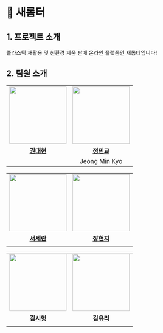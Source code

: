 # 🌱 새롬터

## 1. 프로젝트 소개
플라스틱 재활용 및 친환경 제품 판매 온라인 플랫폼인 새롬터입니다!

## 2. 팀원 소개

<table>
  <tr>
    <td align="center"><a href="https://github.com/DevHyun2"><img src="https://avatars.githubusercontent.com/DevHyun2" width="150px;" alt="">
    <td align="center"><a href="https://github.com/MinkyoDev"><img src="https://avatars.githubusercontent.com/MinkyoDev" width="150px;" alt="">
    </td>
  </tr>
  <tr>
    <td align="center"><a href="https://github.com/cykim1228"><b>권대현</b></td>
    <td align="center"><a href="https://github.com/MinkyoDev"><b>정민교</b></td>
  </tr>
 <tr>
    <td align="center"></td>
    <td align="center">Jeong Min Kyo</td>
  </tr>
</table>
      
<table>
  <tr>
    <td align="center"><a href="https://github.com/imrani-i"><img src="https://avatars.githubusercontent.com/imrani-i" width="150px;" alt="">
    <td align="center"><a href="https://github.com/JhyunJ1"><img src="https://avatars.githubusercontent.com/JhyunJ1" width="150px;" alt="">
    </td>
  </tr>
  <tr>
    <td align="center"><a href="https://github.com/cykim1228"><b>서세란</b></td>
    <td align="center"><a href="https://github.com/MinkyoDev"><b>장현지</b></td>
  </tr>
 <tr>
    <td align="center"></td>
    <td align="center"></td>
  </tr>
</table>
      
<table>
  <tr>
    <td align="center"><a href="https://github.com/kimsh300"><img src="https://avatars.githubusercontent.com/kimsh300" width="150px;" alt="">
    <td align="center"><a href="https://github.com/kimyurie"><img src="https://avatars.githubusercontent.com/kimyurie" width="150px;" alt="">
    </td>
  </tr>
  <tr>
    <td align="center"><a href="https://github.com/cykim1228"><b>김시형</b></td>
    <td align="center"><a href="https://github.com/MinkyoDev"><b>김유리</b></td>
  </tr>
 <tr>
    <td align="center"></td>
    <td align="center"></td>
  </tr>
</table>
